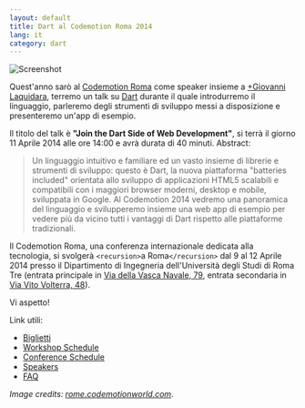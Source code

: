 ```yaml
---
layout: default
title: Dart al Codemotion Roma 2014
lang: it
category: dart
---
```


![Screenshot](/assets/img/posts/codemotion_2014_logo.png)

Quest'anno sarò al [Codemotion Roma](http://rome.codemotionworld.com/2014/) come speaker insieme a [+Giovanni Laquidara](https://plus.google.com/+GiovanniLaquidara), terremo un talk su [Dart](https://dartlang.org) durante il quale introdurremo il linguaggio, parleremo degli strumenti di sviluppo messi a disposizione e presenteremo un'app di esempio.

Il titolo del talk è **"Join the Dart Side of Web Development"**, si terrà il giorno 11 Aprile 2014 alle ore 14:00 e avrà durata di 40 minuti. Abstract:

> Un linguaggio intuitivo e familiare ed un vasto insieme di librerie e strumenti di sviluppo: questo è Dart, la nuova piattaforma "batteries included" orientata allo sviluppo di applicazioni HTML5 scalabili e compatibili con i maggiori browser moderni, desktop e mobile, sviluppata in Google. Al Codemotion 2014 vedremo una panoramica del linguaggio e svilupperemo insieme una web app di esempio per vedere più da vicino tutti i vantaggi di Dart rispetto alle piattaforme tradizionali.


Il Codemotion Roma, una conferenza internazionale dedicata alla tecnologia,  si svolgerà `<recursion>`a Roma`</recursion>` dal 9 al 12 Aprile 2014 presso il Dipartimento di Ingegneria dell'Università degli Studi di Roma Tre (entrata principale in [Via della Vasca Navale, 79](https://www.google.com/maps/place/Via+della+Vasca+Navale,+79/@41.8554701,12.4684549,17z/data=!3m1!4b1!4m2!3m1!1s0x13258a93dee902b1:0x14fd2f964414ebde), entrata secondaria in [Via Vito Volterra, 48](https://www.google.com/maps/place/Via+Vito+Volterra,+48/@41.854584,12.4707972,17z/data=!3m1!4b1!4m2!3m1!1s0x13258a923e9bab51:0xbbb3f4049e3ee1af)).

Vi aspetto!

Link utili:

- [Biglietti](http://rome.codemotionworld.com/2014/tickets/)
- [Workshop Schedule](http://rome.codemotionworld.com/2014/workshop/)
- [Conference Schedule](http://rome.codemotionworld.com/2014/conference/)
- [Speakers](http://rome.codemotionworld.com/2014/speakers/)
- [FAQ](http://rome.codemotionworld.com/2014/faq/)


_Image credits: [rome.codemotionworld.com](http://rome.codemotionworld.com/2014/)_.